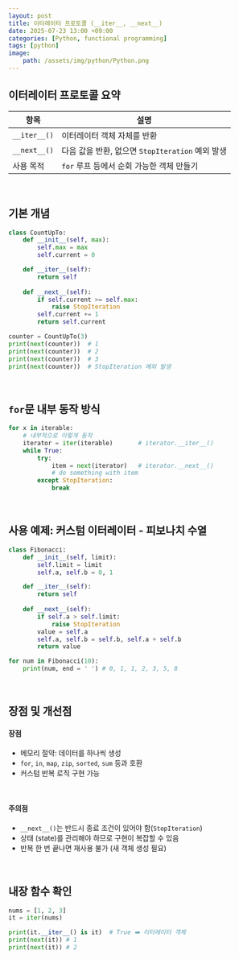 ```yaml
---
layout: post
title: 이터레이터 프로토콜 (__iter__, __next__)
date: 2025-07-23 13:00 +09:00
categories: [Python, functional programming]
tags: [python]
image:
    path: /assets/img/python/Python.png
---
```


## 이터레이터 프로토콜 요약

| 항목 | 설명 | 
|-|-|
| `__iter__()` | 이터레이터 객체 자체를 반환 |
| `__next__()` | 다음 값을 반환, 없으면 `StopIteration` 예외 발생 |
| 사용 목적 | `for` 루프 등에서 순회 가능한 객체 만들기 |

<br>

## 기본 개념

```python
class CountUpTo:
    def __init__(self, max):
        self.max = max
        self.current = 0

    def __iter__(self):
        return self
    
    def __next__(self):
        if self.current >= self.max:
            raise StopIteration
        self.current += 1
        return self.current
```

```python
counter = CountUpTo(3)
print(next(counter))  # 1
print(next(counter))  # 2
print(next(counter))  # 3
print(next(counter))  # StopIteration 예외 발생

```

<br>

## `for`문 내부 동작 방식

```python
for x in iterable:
    # 내부적으로 이렇게 동작
    iterator = iter(iterable)       # iterator.__iter__()
    while True:
        try:
            item = next(iterator)   # iterator.__next__()
            # do something with item
        except StopIteration:
            break
```

<br>

## 사용 예제: 커스텀 이터레이터 - 피보나치 수열

```python
class Fibonacci:
    def __init__(self, limit):
        self.limit = limit
        self.a, self.b = 0, 1

    def __iter__(self):
        return self
    
    def __next__(self):
        if self.a > self.limit:
            raise StopIteration
        value = self.a
        self.a, self.b = self.b, self.a + self.b
        return value

for num in Fibonacci(10):
    print(num, end = ' ') # 0, 1, 1, 2, 3, 5, 8
```

<br>

## 장점 및 개선점

#### 장점

- 메모리 절약: 데이터를 하나씩 생성
- `for`, `in`, `map`, `zip`, `sorted`, `sum` 등과 호환
- 커스텀 반복 로직 구현 가능

<br>

#### 주의점

- `__next__()`는 반드시 종료 조건이 있어야 함(`StopIteration`)
- 상태 (state)를 관리해야 하므로 구현이 복잡할 수 있음
- 반복 한 번 끝나면 재사용 불가 (새 객체 생성 필요)

<br>

## 내장 함수 확인

```python
nums = [1, 2, 3]
it = iter(nums)

print(it.__iter__() is it)  # True ➡️ 이터레이터 객체
print(next(it)) # 1
print(next(it)) # 2
```

<br>

